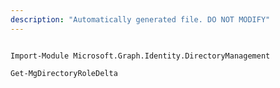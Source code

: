 ```yaml
---
description: "Automatically generated file. DO NOT MODIFY"
---
```


```powershellv1

Import-Module Microsoft.Graph.Identity.DirectoryManagement

Get-MgDirectoryRoleDelta

```